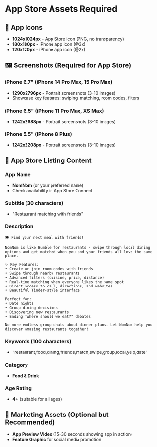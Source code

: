# App Store Assets Required

## 📱 App Icons
- **1024x1024px** - App Store icon (PNG, no transparency)
- **180x180px** - iPhone app icon (@3x)
- **120x120px** - iPhone app icon (@2x)

## 🖼️ Screenshots (Required for App Store)
### iPhone 6.7" (iPhone 14 Pro Max, 15 Pro Max)
- **1290x2796px** - Portrait screenshots (3-10 images)
- Showcase key features: swiping, matching, room codes, filters

### iPhone 6.5" (iPhone 11 Pro Max, XS Max)  
- **1242x2688px** - Portrait screenshots (3-10 images)

### iPhone 5.5" (iPhone 8 Plus)
- **1242x2208px** - Portrait screenshots (3-10 images)

## 📝 App Store Listing Content

### App Name
- **NomNom** (or your preferred name)
- Check availability in App Store Connect

### Subtitle (30 characters)
- "Restaurant matching with friends"

### Description
```
🍽️ Find your next meal with friends!

NomNom is like Bumble for restaurants - swipe through local dining options and get matched when you and your friends all love the same place.

✨ Key Features:
• Create or join room codes with friends
• Swipe through nearby restaurants
• Advanced filters (cuisine, price, distance)
• Real-time matching when everyone likes the same spot
• Direct access to call, directions, and websites
• Beautiful Tinder-style interface

Perfect for:
• Date nights
• Group dining decisions
• Discovering new restaurants
• Ending "where should we eat?" debates

No more endless group chats about dinner plans. Let NomNom help you discover amazing restaurants together!
```

### Keywords (100 characters)
- "restaurant,food,dining,friends,match,swipe,group,local,yelp,date"

### Category
- **Food & Drink**

### Age Rating
- **4+** (suitable for all ages)

## 🎯 Marketing Assets (Optional but Recommended)
- **App Preview Video** (15-30 seconds showing app in action)
- **Feature Graphic** for social media promotion 